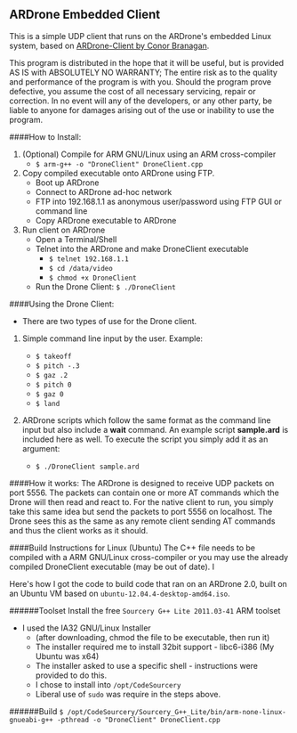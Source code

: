 ## ARDrone Embedded Client

This is a simple UDP client that runs on the ARDrone's embedded Linux system, based on [ARDrone-Client by Conor Branagan](https://github.com/conorbranagan/ARDrone-Client).

This program is distributed in the hope that it will be useful, but is provided AS IS with ABSOLUTELY NO WARRANTY; The entire risk as to the quality and performance of the program is with you. Should the program prove defective, you assume the cost of all necessary servicing, repair or correction. In no event will any of the developers, or any other party, be liable to anyone for damages arising out of the use or inability to use the program. 

####How to Install:

1. (Optional) Compile for ARM GNU/Linux using an ARM cross-compiler
	- `$ arm-g++ -o "DroneClient" DroneClient.cpp`
2. Copy compiled executable onto ARDrone using FTP. 
	- Boot up ARDrone
	- Connect to ARDrone ad-hoc network
	- FTP into 192.168.1.1 as anonymous user/password using FTP GUI or command line
	- Copy ARDrone executable to ARDrone
3. Run client on ARDrone
	- Open a Terminal/Shell
	- Telnet into the ARDrone and make DroneClient executable
		- `$ telnet 192.168.1.1`
		- `$ cd /data/video`
		- `$ chmod +x DroneClient`
	- Run the Drone Client: `$ ./DroneClient`

		
####Using the Drone Client:
- There are two types of use for the Drone client. 

1. Simple command line input by the user. Example:
	- `$ takeoff`
	- `$ pitch -.3`
	- `$ gaz .2`
	- `$ pitch 0`
	- `$ gaz 0`
	- `$ land`
	
2. ARDrone scripts which follow the same format as the command line input but also include a **wait** command. An example script **sample.ard**
is included here as well. To execute the script you simply add it as an argument:
	- `$ ./DroneClient sample.ard`


####How it works:
The ARDrone is designed to receive UDP packets on port 5556. The packets can contain one or more AT commands which the Drone will then
read and react to. For the native client to run, you simply take this same idea but send the packets to port 5556 on localhost. The Drone
sees this as the same as any remote client sending AT commands and thus the client works as it should.

####Build Instructions for Linux (Ubuntu)
The C++ file needs to be compiled with a ARM GNU/Linux cross-compiler or you may use the already compiled DroneClient executable (may be out of date).    I 

Here's how I got the code to build code that ran on an ARDrone 2.0, built on an Ubuntu VM based on `ubuntu-12.04.4-desktop-amd64.iso`.

######Toolset
Install the free `Sourcery G++ Lite 2011.03-41` ARM toolset

* I used the IA32 GNU/Linux Installer
  * (after downloading, chmod the file to be executable, then run it)
  * The installer required me to install 32bit support - libc6-i386 (My Ubuntu was x64)
  * The installer asked to use a specific shell - instructions were provided to do this.
  * I chose to install into `/opt/CodeSourcery`
  * Liberal use of `sudo` was require in the steps above.

######Build
`$ /opt/CodeSourcery/Sourcery_G++_Lite/bin/arm-none-linux-gnueabi-g++ -pthread -o "DroneClient" DroneClient.cpp`
	
